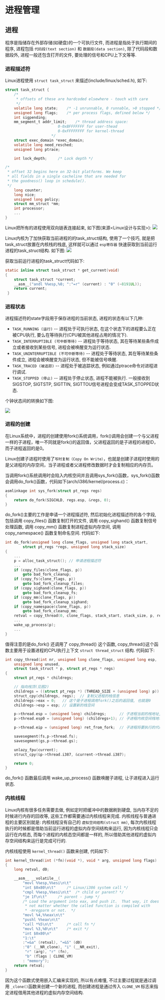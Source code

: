 # 进程管理
## 进程
程序是指储存在外部存储(如硬盘)的一个可执行文件, 而进程是指处于执行期间的程序, 进程包括 `代码段(text section)` 和 `数据段(data section)`, 除了代码段和数据段外, 进程一般还包含打开的文件, 要处理的信号和CPU上下文等等. 

### 进程描述符
Linux进程使用 `struct task_struct` 来描述(include/linux/sched.h), 如下:
```c
struct task_struct {
	/*
	 * offsets of these are hardcoded elsewhere - touch with care
	 */
	volatile long state;	/* -1 unrunnable, 0 runnable, >0 stopped */
	unsigned long flags;	/* per process flags, defined below */
	int sigpending;
	mm_segment_t addr_limit;	/* thread address space:
					 	0-0xBFFFFFFF for user-thead
						0-0xFFFFFFFF for kernel-thread
					 */
	struct exec_domain *exec_domain;
	volatile long need_resched;
	unsigned long ptrace;

	int lock_depth;		/* Lock depth */

/*
 * offset 32 begins here on 32-bit platforms. We keep
 * all fields in a single cacheline that are needed for
 * the goodness() loop in schedule().
 */
	long counter;
	long nice;
	unsigned long policy;
	struct mm_struct *mm;
	int processor;
	...
}
```
Linux把所有的进程使用双向链表连接起来, 如下图(来源<Linux设计与实现>):
![](https://github.com/liexusong/myblog/blob/master/images/task_list.png)

Linux内核为了加快获取当前进程的的task_struct结构, 使用了一个技巧, 就是把task_struct放置在内核栈的栈底, 这样就可以通过 `esp寄存器` 快速获取到当前运行进程的task_struct结构. 如下图:
![](https://raw.githubusercontent.com/liexusong/myblog/master/images/task_stack.png)

获取当前运行进程的task_struct代码如下:
```c
static inline struct task_struct * get_current(void)
{
	struct task_struct *current;
	__asm__("andl %%esp,%0; ":"=r" (current) : "0" (~8191UL));
	return current;
 }
```

### 进程状态
进程描述符的state字段用于保存进程的当前状态, 进程的状态有以下几种:
* `TASK_RUNNING (运行)` -- 进程处于可执行状态, 在这个状态下的进程要么正在被CPU执行, 要么在等待执行(CPU被其他进程占用的情况下).
* `TASK_INTERRUPTIBLE (可中断等待)` -- 进程处于等待状态, 其在等待某些条件成立或者接收到某些信号, 进程会被唤醒变为运行状态.
* `TASK_UNINTERRUPTIBLE (不可中断等待)` -- 进程处于等待状态, 其在等待某些条件成立, 进程会被唤醒变为运行状态, 但不能被信号唤醒.
* `TASK_TRACED (被追踪)` -- 进程处于被追踪状态, 例如通过ptrace命令对进程进行调试.
* `TASK_STOPPED (停止)` -- 进程处于停止状态, 进程不能被执行. 一般接收到SIGSTOP, SIGTSTP, SIGTTIN, SIGTTOU信号进程会变成TASK_STOPPED状态.

个钟状态间的转换如下图:

![](https://raw.githubusercontent.com/liexusong/myblog/master/images/task_state.png)

### 进程的创建
在Linux系统中，进程的创建使用fork()系统调用，fork()调用会创建一个与父进程一样的子进程，唯一不同就是fork()的返回值，父进程返回的是子进程的进程ID，而子进程返回的是0。

Linux创建子进程时使用了`写时复制（Copy On Write）`，也就是创建子进程时使用的是父进程的内存空间，当子进程或者父进程修改数据时才会复制相应的内存页。

当调用fork()系统调用时会陷入内核空间并且调用sys_fork()函数，sys_fork()函数会调用do_fork()函数，代码如下(arch/i386/kernel/process.c)：
```c
asmlinkage int sys_fork(struct pt_regs regs)
{
	return do_fork(SIGCHLD, regs.esp, &regs, 0);
}
```
do_fork()主要的工作是申请一个进程描述符, 然后初始化进程描述符的各个字段,  包括调用 copy_files() 函数复制打开的文件,  调用 copy_sighand() 函数复制信号处理函数, 调用 copy_mm() 函数复制进程虚拟内存空间, 调用 copy_namespace() 函数复制命名空间. 代码如下:
```c
int do_fork(unsigned long clone_flags, unsigned long stack_start,
	    struct pt_regs *regs, unsigned long stack_size)
{
	...
	p = alloc_task_struct(); // 申请进程描述符
	...
	if (copy_files(clone_flags, p))
		goto bad_fork_cleanup;
	if (copy_fs(clone_flags, p))
		goto bad_fork_cleanup_files;
	if (copy_sighand(clone_flags, p))
		goto bad_fork_cleanup_fs;
	if (copy_mm(clone_flags, p))
		goto bad_fork_cleanup_sighand;
	if (copy_namespace(clone_flags, p))
		goto bad_fork_cleanup_mm;
	retval = copy_thread(0, clone_flags, stack_start, stack_size, p, regs);
	...
	wake_up_process(p);
	...
}
```
值得注意的是do_fork() 还调用了 copy_thread() 这个函数, copy_thread()这个函数主要用于设置进程的CPU执行上下文 `struct thread_struct` 结构.  代码如下:
```cpp
int copy_thread(int nr, unsigned long clone_flags, unsigned long esp,
	unsigned long unused,
	struct task_struct * p, struct pt_regs * regs)
{
	struct pt_regs * childregs;

	// 指向栈顶(见图2)
	childregs = ((struct pt_regs *) (THREAD_SIZE + (unsigned long) p)) - 1;
	struct_cpy(childregs, regs);  // 复制父进程的栈信息
	childregs->eax = 0;   // 这个是子进程调用fork()之后的返回值, 也就是0
	childregs->esp = esp; // 设置新的栈空间

	p->thread.esp = (unsigned long) childregs;      // 子进程当前的栈地址, 调用switch_to()的时候esp设置为这个地址
	p->thread.esp0 = (unsigned long) (childregs+1); // 子进程内核空间栈地址

	p->thread.eip = (unsigned long) ret_from_fork;  // 子进程将要执行的代码地址

	savesegment(fs,p->thread.fs);
	savesegment(gs,p->thread.gs);

	unlazy_fpu(current);
	struct_cpy(&p->thread.i387, &current->thread.i387);

	return 0;
}
```
do_fork() 函数最后调用 wake_up_process() 函数唤醒子进程, 让子进程进入运行状态.

### 内核线程
Linux内核有很多任务需要去做, 例如定时把缓冲中的数据刷到硬盘, 当内存不足的时候进行内存的回收等, 这些工作都需要通过内核线程来完成. 内核线程与普通进程的主要区别就是: 内核线程没有自己的 `虚拟空间结构(struct mm)`, 每次内核线程执行的时候都是借助当前运行进程的虚拟内存空间结构来运行, 因为内核线程只会运行在内核态, 而每个进程的内核态空间都是一样的, 所以借助其他进程的虚拟内存空间结构来运行是完成可行的.

内核线程使用 `kernel_thread()` 函数来创建, 代码如下:
```cpp
int kernel_thread(int (*fn)(void *), void * arg, unsigned long flags)
{
	long retval, d0;

	__asm__ __volatile__(
		"movl %%esp,%%esi\n\t"
		"int $0x80\n\t"		/* Linux/i386 system call */
		"cmpl %%esp,%%esi\n\t"	/* child or parent? */
		"je 1f\n\t"		/* parent - jump */
		/* Load the argument into eax, and push it.  That way, it does
		 * not matter whether the called function is compiled with
		 * -mregparm or not.  */
		"movl %4,%%eax\n\t"
		"pushl %%eax\n\t"		
		"call *%5\n\t"		/* call fn */
		"movl %3,%0\n\t"	/* exit */
		"int $0x80\n"
		"1:\t"
		:"=&a" (retval), "=&S" (d0)
		:"0" (__NR_clone), "i" (__NR_exit),
		 "r" (arg), "r" (fn),
		 "b" (flags | CLONE_VM)
		: "memory");
	return retval;
}
```
因为这个函数式使用嵌入汇编来实现的, 所以有点难懂, 不过主要过程就是通过调用 `_clone()`函数来创建一个新的进程, 而创建进程是通过传入 `CLONE_VM` 标志来指定进程借用其他进程的虚拟内存空间结构.
